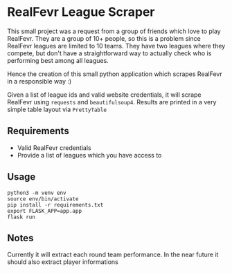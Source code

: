 # RealFevr League Scraper

This small project was a request from a group of friends which love to play RealFevr. They are a group of 10+ people, so this is a problem since RealFevr leagues are limited to 10 teams. They have two leagues where they compete, but don't have a straightforward way to actually check who is performing best among all leagues.

Hence the creation of this small python application which scrapes RealFevr in a responsible way :)

Given a list of league ids and valid website credentials, it will scrape RealFevr using `requests` and `beautifulsoup4`. Results are printed in a very simple table layout via `PrettyTable`

## Requirements
- Valid RealFevr credentials
- Provide a list of leagues which you have access to
  
## Usage
```
python3 -m venv env
source env/bin/activate
pip install -r requirements.txt
export FLASK_APP=app.app
flask run
```

## Notes
Currently it will extract each round team performance. In the near future it should also extract player informations
